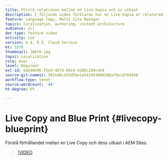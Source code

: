 ```yaml
---
title: Förstå relationen mellan en Live-kopia och en utkast
description: I följande video förklaras hur en Live-kopia är relaterad till dess utkast i AEM Sites.
feature: Language Copy, Multi Site Manager
topics: localization, authoring, content-architecture
audience: all
doc-type: feature video
activity: use
version: 6.4, 6.5, Cloud Service
kt: 5376
thumbnail: 36676.jpg
topic: Localization
role: User
level: Beginner
exl-id: 0a640096-f5ed-467d-9919-4280c2d9c4e9
source-git-commit: 307ed6cd25d5be1e54145406b206a78ec878d548
workflow-type: tm+mt
source-wordcount: '44'
ht-degree: 0%

---
```


# Live Copy and Blue Print {#livecopy-blueprint}

Förstå förhållandet mellan en Live Copy och dess utkast i AEM Sites.

>[!VIDEO](https://video.tv.adobe.com/v/36676?quality=12&learn=on)
